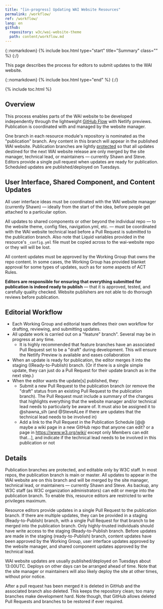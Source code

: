 ```yaml
---
title: "[in-progress] Updating WAI Website Resources"
permalink: /workflow/
ref: /workflow/
lang: en
github:
  repository: w3c/wai-website-theme
  path: content/workflow.md
---
```


{::nomarkdown}
{% include box.html type="start" title="Summary" class="" %}
{:/}

This page describes the process for editors to submit updates to the WAI website.

{::nomarkdown}
{% include box.html type="end" %}
{:/}

{% include toc.html %}

## Overview

This process enables parts of the WAI website to be developed independently through the lightweight [GitHub Flow](https://docs.github.com/en/get-started/quickstart/github-flow) with Netlify previews. Publication is coordinated with and managed by the website manager.

One branch in each resource module's repository is nominated as the "publication" branch. Any content in this branch will appear in the published WAI website. Publication branches are lightly [protected](https://docs.github.com/en/repositories/configuring-branches-and-merges-in-your-repository/defining-the-mergeability-of-pull-requests/about-protected-branches) so that all updates destined for the next WAI website release are only merged by the site manager, technical lead, or maintainers &mdash; currently Shawn and Steve. Editors provide a single pull request when updates are ready for publication. Scheduled updates are published/deployed on Tuesdays.

## User Interface, Shared Component, and Content Updates

All user interface ideas must be coordinated with the WAI website manager (currently Shawn) &mdash; ideally from the start of the idea, before people get attached to a particular option.

All updates to shared components or other beyond the individual repo &mdash; to the website theme, config files, navigation.yml, etc. &mdash; must be coordinated with the WAI website technical lead before a Pull Request is submitted to the publication branch. Also note that Liquid variables provided in the resource's `_config.yml` file must be copied across to the wai-website repo or they will will be lost.

All content updates must be approved by the Working Group that owns the repo content. In some cases, the Working Group has provided blanket approval for some types of updates, such as for some aspects of ACT Rules.

**Editors are responsible for ensuring that everything submitted for publication is indeed ready to publish** &mdash; that it is approved, tested, and carefully quality checked. Website publishers are not able to do thorough reviews before publication.

## Editorial Workflow

* Each Working Group and editorial team defines their own workflow for drafting, reviewing, and submitting updates.
* All update work is carried out on a "feature" branch". Several may be in progress at any time.
  * It is highly recommended that feature branches have an associated Pull Request set to be a "draft" during development. This will ensure the Netlify Preview is available and eases collaboration
* When an update is ready for publication, the editor merges it into the staging ((Ready-to-Publish) branch. (Or if there is a single simple update, they can just do a Pull Request for their update branch as in the next step.)
* When the editor wants the update[s] published, they:
  * Submit a new Pull Request to the publication branch (or remove the "draft" status from an existing Pull Request to the publication branch). The Pull Request must include a summary of the changes that highlights everything that the website manager and/or technical lead needs to particularly be aware of. It must also be assigned it to @shawna_slh (and @SteveALee if there are updates that the technical lead needs to be involved in)
  * Add a link to the Pull Request in the Publication Schedule [@@ maybe a wiki page in a new GitHub repo that anyone can edit? or a page in https://www.w3.org/wiki/ except only Members can edit that...], and indicate if the technical lead needs to be involved in this publication or not

## Details

Publication branches are protected, and editable only by W3C staff. In most repos, the publication branch is main or master. All updates to appear in the WAI website are on this branch and will be merged by the site manager, technical lead, or maintainers &mdash; currently Shawn and Steve. As backup, any W3C staff (as W3C organization administrators) can edit or merge into the publication branch. To enable this, resource editors are restricted to write privileges maximum.

Resource editors provide updates in a single Pull Request to the publication branch. If there are multiple updates, they can be provided in a staging (Ready-to-Publish) branch, with a single Pull Request for that branch to be merged into the publication branch. Only highly-trusted individuals should have write access to the staging (Ready-to-Publish branch. Before updates are made in the staging (ready-to-Publish) branch, content updates have been approved by the Working Group, user interface updates approved by the website manager, and shared component updates approved by the technical lead.

WAI website updates are usually published/deployed on Tuesdays about 13:00UTC. Deploys on other days can be arranged ahead of time. Note that the site manager or maintainers will also likely deploy the site at other times, without prior notice.

After a pull request has been merged it is deleted in GitHub and the associated branch also deleted. This keeps the repository clean; too many branches make development hard. Note though, that GitHub allows deleted Pull Requests and branches to be restored if ever required.
